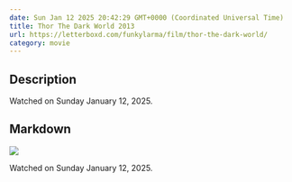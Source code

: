 ```yaml
---
date: Sun Jan 12 2025 20:42:29 GMT+0000 (Coordinated Universal Time)
title: Thor The Dark World 2013
url: https://letterboxd.com/funkylarma/film/thor-the-dark-world/
category: movie
---
```

## Description
 Watched on Sunday January 12, 2025. 

## Markdown
![](https://a.ltrbxd.com/resized/sm/upload/pc/xw/7h/17/bnX5PqAdQZRXSw3aX3DutDcdso5-0-600-0-900-crop.jpg?v=4c0f579fe5)

Watched on Sunday January 12, 2025.
